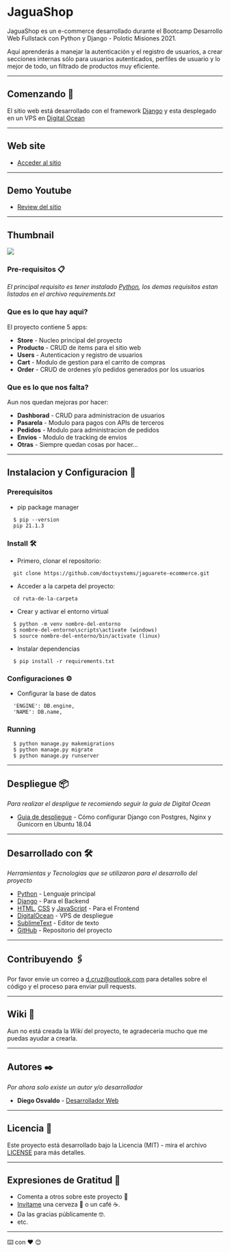 # JaguaShop
JaguaShop es un e-commerce desarrollado durante el Bootcamp Desarrollo Web Fullstack con Python y Django - Polotic Misiones 2021.

Aquí aprenderás a manejar la autenticación y el registro de usuarios, a crear secciones internas sólo para usuarios autenticados, perfiles de usuario y lo mejor de todo, un filtrado de productos muy eficiente.

---
## Comenzando 🚀

El sitio web está desarrollado con el framework [Django](https://www.djangoproject.com/) y esta desplegado en un VPS en [Digital Ocean](https://www.digitalocean.com/)

---
## Web site

- [Acceder al sitio](https://jaguarete.diegoosvaldo.me/)

---
## Demo Youtube

- [Review del sitio](https://youtu.be/BC8FKUqcPXQ)

---
## Thumbnail
<img   src="https://jaguarete.diegoosvaldo.me/static/store/images/thumbnail.jpg" />

### Pre-requisitos 📋

_El principal requisito es tener instalado [Python](https://www.python.org/), los demas requisitos estan listados en el archivo requirements.txt_

### Que es lo que hay aqui?

El proyecto contiene 5 apps:

- __Store__ - Nucleo principal del proyecto
- __Producto__ - CRUD de items para el sitio web
- __Users__ - Autenticacion y registro de usuarios
- __Cart__ - Modulo de gestion para el carrito de compras
- __Order__ - CRUD de ordenes y/o pedidos generados por los usuarios

### Que es lo que nos falta?

Aun nos quedan mejoras por hacer:

- __Dashborad__ - CRUD para administracion de usuarios
- __Pasarela__ - Modulo para pagos con APIs de terceros
- __Pedidos__ - Modulo para administracion de pedidos
- __Envios__ - Modulo de tracking de envios
- __Otras__ - Siempre quedan cosas por hacer... 

---
## Instalacion y Configuracion 🔧

### Prerequisitos

- pip package manager 

```
  $ pip --version
  pip 21.1.3
```

### Install 🛠️

- Primero, clonar el repositorio:

```
  git clone https://github.com/doctsystems/jaguarete-ecommerce.git
```

- Acceder a la carpeta del proyecto:

```
  cd ruta-de-la-carpeta
```

- Crear y activar el entorno virtual

```
  $ python -m venv nombre-del-entorno
  $ nombre-del-entorno\scripts\activate (windows)
  $ source nombre-del-entorno/bin/activate (linux)
```

- Instalar dependencias

```
  $ pip install -r requirements.txt
```

### Configuraciones ⚙️

- Configurar la base de datos

```
  'ENGINE': DB.engine,
  'NAME': DB.name,
```

### Running

```
  $ python manage.py makemigrations
  $ python manage.py migrate
  $ python manage.py runserver
```

---
## Despliegue 📦

_Para realizar el despligue te recomiendo seguir la guia de Digital Ocean_

* [Guia de despliegue](https://www.digitalocean.com/community/tutorials/como-configurar-django-con-postgres-nginx-y-gunicorn-en-ubuntu-18-04-es) - Cómo configurar Django con Postgres, Nginx y Gunicorn en Ubuntu 18.04

---
## Desarrollado con 🛠️

_Herramientas y Tecnologias que se utilizaron para el desarrollo del proyecto_

* [Python](https://www.python.org/) - Lenguaje principal
* [Django](https://www.djangoproject.com/) - Para el Backend 
* [HTML](https://es.wikipedia.org/wiki/HTML), [CSS](https://www.w3schools.com/css/) y [JavaScript](https://developer.mozilla.org/es/docs/Web/JavaScript) - Para el Frontend
* [DigitalOcean](https://www.digitalocean.com/) - VPS de despliegue
* [SublimeText](https://www.sublimetext.com/3) - Editor de texto
* [GitHub](https://www.github.com/) - Repositorio del proyecto

---
## Contribuyendo 🖇️

Por favor envie un correo a [d.cruz@outlook.com](mailto:d.cruz@outlook.com) para detalles sobre el código y el proceso para enviar pull requests.

---
## Wiki 📖

Aun no está creada la _Wiki_ del proyecto, te agradeceria mucho que me puedas ayudar a crearla.

---
## Autores ✒️

_Por ahora solo existe un autor y/o desarrollador_

* **Diego Osvaldo** - [Desarrollador Web](https://diegoosvaldo.me/)

---
## Licencia 📄

Este proyecto está desarrollado bajo la Licencia (MIT) - mira el archivo [LICENSE](LICENSE) para más detalles.

---
## Expresiones de Gratitud 🎁

* Comenta a otros sobre este proyecto 📢
* [Invitame](https://paypal.me/diegoosvaldo85?locale.x=es_XC) una cerveza 🍺 o un café ☕.
* Da las gracias públicamente 🤓.
* etc.

---
⌨️ con ❤️ 😊
